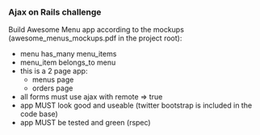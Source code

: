 ### Ajax on Rails challenge ###
Build Awesome Menu app according to the mockups (awesome_menus_mockups.pdf in the project root):

- menu has_many menu_items
- menu_item belongs_to menu
- this is a 2 page app:
  - menus page
  - orders page
- all forms must use ajax with remote => true
- app MUST look good and useable (twitter bootstrap is included in the code base)
- app MUST be tested and green (rspec)
